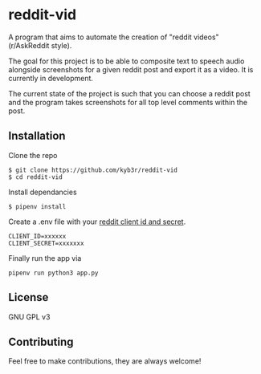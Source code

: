 # reddit-vid

A program that aims to automate the creation of "reddit videos" (r/AskReddit style).

The goal for this project is to be able to composite text to speech audio alongside screenshots for a given reddit post and export it as a video. It is currently in development. 

The current state of the project is such that you can choose a reddit post and the program takes screenshots for all top level comments within the post. 

## Installation

Clone the repo

```console
$ git clone https://github.com/kyb3r/reddit-vid
$ cd reddit-vid
```

Install dependancies
```console
$ pipenv install
```

Create a .env file with your [reddit client id and secret](https://praw.readthedocs.io/en/latest/getting_started/quick_start.html).
```env
CLIENT_ID=xxxxxx
CLIENT_SECRET=xxxxxxx
```

Finally run the app via
```
pipenv run python3 app.py
```

## License 

GNU GPL v3

## Contributing

Feel free to make contributions, they are always welcome!